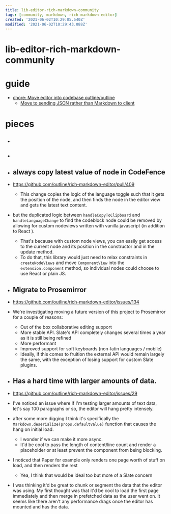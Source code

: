 ```yaml
---
title: lib-editor-rich-markdown-community
tags: [community, markdown, rich-markdown-editor]
created: '2021-06-02T10:29:05.540Z'
modified: '2021-06-02T10:29:43.088Z'
---
```


# lib-editor-rich-markdown-community

# guide
- [chore: Move editor into codebase outline/outline](https://github.com/outline/outline/pull/2930)
  - [Move to sending JSON rather than Markdown to client](https://github.com/outline/outline/issues/3000)
# pieces
- ## 

- ## 

- ## always copy latest value of node in CodeFence
- https://github.com/outline/rich-markdown-editor/pull/409
  - This change copies the logic of the language toggle such that it gets the position of the node, and then finds the node in the editor view and gets the latest text content.
- but the duplicated logic between `handleCopyToClipboard` and `handleLanguageChange` to find the codeblock node could be removed by allowing for custom nodeviews written with vanilla javascript (in addition to React ).
  - That's because with custom node views, you can easily get access to the current node and its position in the constructor and in the update method.
  - To do that, this library would just need to relax constraints in `createNodeViews` and move `ComponentView` into the `extension.component` method, so individual nodes could choose to use React or plain JS.

- ## Migrate to Prosemirror
- https://github.com/outline/rich-markdown-editor/issues/134
- We're investigating moving a future version of this project to Prosemirror for a couple of reasons:
  - Out of the box collaborative editing support
  - More stable API. Slate's API completely changes several times a year as it is still being refined
  - More performant
  - Improved support for soft keyboards (non-latin languages / mobile)
  - Ideally, if this comes to fruition the external API would remain largely the same, with the exception of losing support for custom Slate plugins.

- ## Has a hard time with larger amounts of data.
- https://github.com/outline/rich-markdown-editor/issues/29
- I've noticed an issue where if I'm testing larger amounts of text data, let's say 100 paragraphs or so, the editor will hang pretty intensely.
- after some more digging I think it's specifically the `Markdown.deserialize(props.defaultValue)` function that causes the hang on initial load. 
  - I wonder if we can make it more async. 
  - It'd be cool to pass the length of content/line count and render a placeholder or at least prevent the component from being blocking.
- I noticed that Paper for example only renders one page worth of stuff on load, and then renders the rest
  - Yea, I think that would be ideal too but more of a Slate concern
- I was thinking it'd be great to chunk or segment the data that the editor was using. My first thought was that it'd be cool to load the first page immediately and then merge in prefetched data as the user went on. It seems like there aren't any performance drags once the editor has mounted and has the data.
